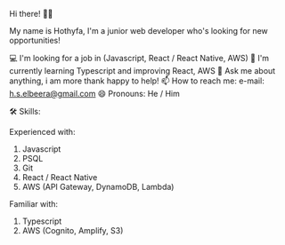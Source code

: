 Hi there! 👋🏼

My name is Hothyfa, I'm a junior web developer who's looking for new opportunities!

💻 I'm looking for a job in (Javascript, React / React Native, AWS)
🌴 I'm currently learning Typescript and improving React, AWS
💬 Ask me about anything, i am more thank happy to help!
📫 How to reach me: e-mail: h.s.elbeera@gmail.com
😄 Pronouns: He / Him

🛠 Skills:

Experienced with:
1. Javascript
2. PSQL
3. Git
4. React / React Native
5. AWS (API Gateway, DynamoDB, Lambda)

Familiar with:
1. Typescript
2. AWS (Cognito, Amplify, S3)
